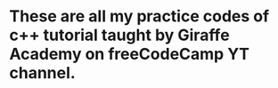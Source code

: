 # These are all my practice codes of c++ tutorial taught by Giraffe Academy on freeCodeCamp YT channel.